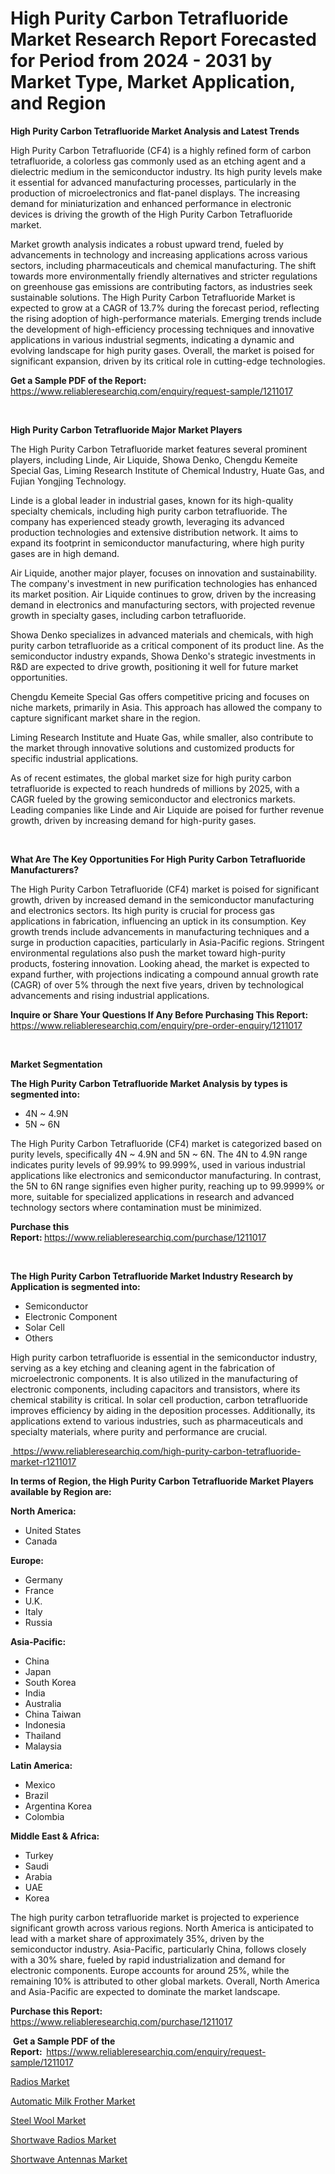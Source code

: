 <p><h1>High Purity Carbon Tetrafluoride Market Research Report Forecasted for Period from 2024 -  2031 by Market Type, Market Application, and Region</h1></p><p><strong>High Purity Carbon Tetrafluoride Market Analysis and Latest Trends</strong></p>
<p><p>High Purity Carbon Tetrafluoride (CF4) is a highly refined form of carbon tetrafluoride, a colorless gas commonly used as an etching agent and a dielectric medium in the semiconductor industry. Its high purity levels make it essential for advanced manufacturing processes, particularly in the production of microelectronics and flat-panel displays. The increasing demand for miniaturization and enhanced performance in electronic devices is driving the growth of the High Purity Carbon Tetrafluoride market.</p><p>Market growth analysis indicates a robust upward trend, fueled by advancements in technology and increasing applications across various sectors, including pharmaceuticals and chemical manufacturing. The shift towards more environmentally friendly alternatives and stricter regulations on greenhouse gas emissions are contributing factors, as industries seek sustainable solutions. The High Purity Carbon Tetrafluoride Market is expected to grow at a CAGR of 13.7% during the forecast period, reflecting the rising adoption of high-performance materials. Emerging trends include the development of high-efficiency processing techniques and innovative applications in various industrial segments, indicating a dynamic and evolving landscape for high purity gases. Overall, the market is poised for significant expansion, driven by its critical role in cutting-edge technologies.</p></p>
<p><strong>Get a Sample PDF of the Report:&nbsp;</strong> <a href="https://www.reliableresearchiq.com/enquiry/request-sample/1211017?utm_campaign=123&utm_medium=2&utm_source=Github&utm_content=ia&utm_term=05102024&utm_id=high-purity-carbon-tetrafluoride">https://www.reliableresearchiq.com/enquiry/request-sample/1211017</a></p>
<p>&nbsp;</p>
<p><strong>High Purity Carbon Tetrafluoride Major Market Players</strong></p>
<p><p>The High Purity Carbon Tetrafluoride market features several prominent players, including Linde, Air Liquide, Showa Denko, Chengdu Kemeite Special Gas, Liming Research Institute of Chemical Industry, Huate Gas, and Fujian Yongjing Technology. </p><p>Linde is a global leader in industrial gases, known for its high-quality specialty chemicals, including high purity carbon tetrafluoride. The company has experienced steady growth, leveraging its advanced production technologies and extensive distribution network. It aims to expand its footprint in semiconductor manufacturing, where high purity gases are in high demand.</p><p>Air Liquide, another major player, focuses on innovation and sustainability. The company's investment in new purification technologies has enhanced its market position. Air Liquide continues to grow, driven by the increasing demand in electronics and manufacturing sectors, with projected revenue growth in specialty gases, including carbon tetrafluoride.</p><p>Showa Denko specializes in advanced materials and chemicals, with high purity carbon tetrafluoride as a critical component of its product line. As the semiconductor industry expands, Showa Denko's strategic investments in R&D are expected to drive growth, positioning it well for future market opportunities.</p><p>Chengdu Kemeite Special Gas offers competitive pricing and focuses on niche markets, primarily in Asia. This approach has allowed the company to capture significant market share in the region.</p><p>Liming Research Institute and Huate Gas, while smaller, also contribute to the market through innovative solutions and customized products for specific industrial applications.</p><p>As of recent estimates, the global market size for high purity carbon tetrafluoride is expected to reach hundreds of millions by 2025, with a CAGR fueled by the growing semiconductor and electronics markets. Leading companies like Linde and Air Liquide are poised for further revenue growth, driven by increasing demand for high-purity gases.</p></p>
<p>&nbsp;</p>
<p><strong>What Are The Key Opportunities For High Purity Carbon Tetrafluoride Manufacturers?</strong></p>
<p><p>The High Purity Carbon Tetrafluoride (CF4) market is poised for significant growth, driven by increased demand in the semiconductor manufacturing and electronics sectors. Its high purity is crucial for process gas applications in fabrication, influencing an uptick in its consumption. Key growth trends include advancements in manufacturing techniques and a surge in production capacities, particularly in Asia-Pacific regions. Stringent environmental regulations also push the market toward high-purity products, fostering innovation. Looking ahead, the market is expected to expand further, with projections indicating a compound annual growth rate (CAGR) of over 5% through the next five years, driven by technological advancements and rising industrial applications.</p></p>
<p><strong>Inquire or Share Your Questions If Any Before Purchasing This Report:</strong> <a href="https://www.reliableresearchiq.com/enquiry/pre-order-enquiry/1211017?utm_campaign=123&utm_medium=2&utm_source=Github&utm_content=ia&utm_term=05102024&utm_id=high-purity-carbon-tetrafluoride">https://www.reliableresearchiq.com/enquiry/pre-order-enquiry/1211017</a></p>
<p>&nbsp;</p>
<p><strong>Market Segmentation</strong></p>
<p><strong>The High Purity Carbon Tetrafluoride Market Analysis by types is segmented into:</strong></p>
<p><ul><li>4N ~ 4.9N</li><li>5N ~ 6N</li></ul></p>
<p><p>The High Purity Carbon Tetrafluoride (CF4) market is categorized based on purity levels, specifically 4N ~ 4.9N and 5N ~ 6N. The 4N to 4.9N range indicates purity levels of 99.99% to 99.999%, used in various industrial applications like electronics and semiconductor manufacturing. In contrast, the 5N to 6N range signifies even higher purity, reaching up to 99.9999% or more, suitable for specialized applications in research and advanced technology sectors where contamination must be minimized.</p></p>
<p><strong>Purchase this Report:&nbsp;</strong><a href="https://www.reliableresearchiq.com/purchase/1211017?utm_campaign=123&utm_medium=2&utm_source=Github&utm_content=ia&utm_term=05102024&utm_id=high-purity-carbon-tetrafluoride">https://www.reliableresearchiq.com/purchase/1211017</a></p>
<p>&nbsp;</p>
<p><strong>The High Purity Carbon Tetrafluoride Market Industry Research by Application is segmented into:</strong></p>
<p><ul><li>Semiconductor</li><li>Electronic Component</li><li>Solar Cell</li><li>Others</li></ul></p>
<p><p>High purity carbon tetrafluoride is essential in the semiconductor industry, serving as a key etching and cleaning agent in the fabrication of microelectronic components. It is also utilized in the manufacturing of electronic components, including capacitors and transistors, where its chemical stability is critical. In solar cell production, carbon tetrafluoride improves efficiency by aiding in the deposition processes. Additionally, its applications extend to various industries, such as pharmaceuticals and specialty materials, where purity and performance are crucial.</p></p>
<p><a href="https://www.reliableresearchiq.com/high-purity-carbon-tetrafluoride-market-r1211017?utm_campaign=123&utm_medium=2&utm_source=Github&utm_content=ia&utm_term=05102024&utm_id=high-purity-carbon-tetrafluoride">&nbsp;https://www.reliableresearchiq.com/high-purity-carbon-tetrafluoride-market-r1211017</a></p>
<p><strong>In terms of Region, the High Purity Carbon Tetrafluoride Market Players available by Region are:</strong></p>
<p>
    <p> <strong> North America: </strong>
        <ul>
            <li>United States</li>
            <li>Canada</li>
        </ul>
        </p> 
    <p> <strong> Europe: </strong>
        <ul>
            <li>Germany</li>
            <li>France</li>
            <li>U.K.</li>
            <li>Italy</li>
            <li>Russia</li>
        </ul>
        </p> 
    <p> <strong> Asia-Pacific: </strong>
        <ul>
            <li>China</li>
            <li>Japan</li>
            <li>South Korea</li>
            <li>India</li>
            <li>Australia</li>
            <li>China Taiwan</li>
            <li>Indonesia</li>
            <li>Thailand</li>
            <li>Malaysia</li>
        </ul>
        </p> 
    <p> <strong> Latin America: </strong>
        <ul>
            <li>Mexico</li>
            <li>Brazil</li>
            <li>Argentina Korea</li>
            <li>Colombia</li>
        </ul>
        </p> 
    <p> <strong> Middle East & Africa: </strong>
        <ul>
            <li>Turkey</li>
            <li>Saudi</li>
            <li>Arabia</li>
            <li>UAE</li>
            <li>Korea</li>
        </ul>
    </p>
    </p>
<p><p>The high purity carbon tetrafluoride market is projected to experience significant growth across various regions. North America is anticipated to lead with a market share of approximately 35%, driven by the semiconductor industry. Asia-Pacific, particularly China, follows closely with a 30% share, fueled by rapid industrialization and demand for electronic components. Europe accounts for around 25%, while the remaining 10% is attributed to other global markets. Overall, North America and Asia-Pacific are expected to dominate the market landscape.</p></p>
<p><strong>Purchase this Report: </strong><a href="https://www.reliableresearchiq.com/purchase/1211017?utm_campaign=123&utm_medium=2&utm_source=Github&utm_content=ia&utm_term=05102024&utm_id=high-purity-carbon-tetrafluoride">https://www.reliableresearchiq.com/purchase/1211017</a></p>
<p>&nbsp;<strong>Get a Sample PDF of the Report:&nbsp;&nbsp;</strong><a href="https://www.reliableresearchiq.com/enquiry/request-sample/1211017?utm_campaign=123&utm_medium=2&utm_source=Github&utm_content=ia&utm_term=05102024&utm_id=high-purity-carbon-tetrafluoride">https://www.reliableresearchiq.com/enquiry/request-sample/1211017</a></p>
<p><strong></strong></p>
<p><p><a href="https://www.linkedin.com/pulse/radios-market-size-type-fmfmamothers-product-commercial-usehome-hpate?utm_campaign=123&utm_medium=2&utm_source=Github&utm_content=ia&utm_term=05102024&utm_id=high-purity-carbon-tetrafluoride">Radios Market</a></p><p><a href="https://github.com/ArnisaLeka575/Market-Research-Report-List-1/blob/main/automatic-milk-frother-market.md?utm_campaign=123&utm_medium=2&utm_source=Github&utm_content=ia&utm_term=05102024&utm_id=high-purity-carbon-tetrafluoride">Automatic Milk Frother Market</a></p><p><a href="https://www.linkedin.com/pulse/steel-wool-market-innovations-trends-comprehensive-study-2024-2031-0rshc?utm_campaign=123&utm_medium=2&utm_source=Github&utm_content=ia&utm_term=05102024&utm_id=high-purity-carbon-tetrafluoride">Steel Wool Market</a></p><p><a href="https://www.linkedin.com/pulse/shortwave-radios-market-research-report-includes-analysis-size-al2cc?utm_campaign=123&utm_medium=2&utm_source=Github&utm_content=ia&utm_term=05102024&utm_id=high-purity-carbon-tetrafluoride">Shortwave Radios Market</a></p><p><a href="https://www.linkedin.com/pulse/market-dynamics-future-trends-global-shortwave-antennas-nly9e?utm_campaign=123&utm_medium=2&utm_source=Github&utm_content=ia&utm_term=05102024&utm_id=high-purity-carbon-tetrafluoride">Shortwave Antennas Market</a></p></p>